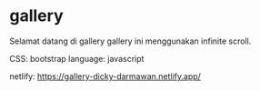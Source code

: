 # gallery


Selamat datang di gallery
gallery ini menggunakan infinite scroll.

CSS: bootstrap
language: javascript

netlify: https://gallery-dicky-darmawan.netlify.app/